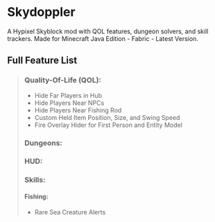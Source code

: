 # **Skydoppler**
A Hypixel Skyblock mod with QOL features, dungeon solvers, and skill trackers.
Made for Minecraft Java Edition - Fabric - Latest Version.

## **Full Feature List**

> ### Quality-Of-Life (QOL):
>    + Hide Far Players in Hub
>    + Hide Players Near NPCs
>    + Hide Players Near Fishing Rod
>    + Custom Held Item Position, Size, and Swing Speed
>    + Fire Overlay Hider for First Person and Entity Model
> ### Dungeons:
> ### HUD:
> ### Skills:
> #### Fishing:
>    + Rare Sea Creature Alerts